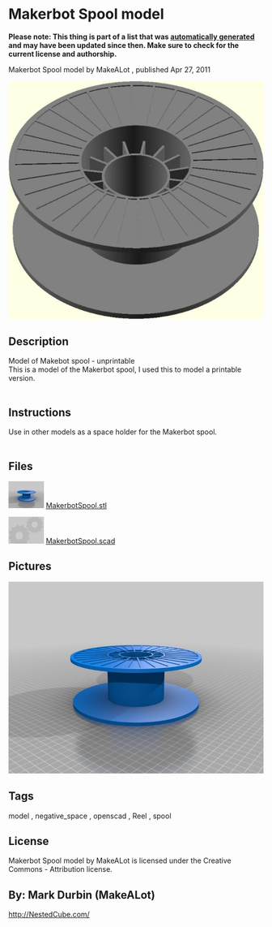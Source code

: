 Makerbot Spool model
===============
**Please note: This thing is part of a list that was [automatically generated](https://github.com/carlosgs/export-things) and may have been updated since then. Make sure to check for the current license and authorship.**  

Makerbot Spool model  by MakeALot , published Apr 27, 2011

![Image](img/MakerbotSpool_display_large_display_large.jpg)

Description
--------
Model of Makebot spool - unprintable<br />
This is a model of the Makerbot spool,  I used this to model a printable version.<br />
<br />

Instructions
--------
Use in other models as a space holder for the Makerbot spool.<br />
<br />

Files
--------
[![Image](img/MakerbotSpool_preview_tinycard.jpg)](MakerbotSpool.stl)
 [ MakerbotSpool.stl](MakerbotSpool.stl)  

[![Image](img/Gears_preview_tinycard.jpg)](MakerbotSpool.scad)
 [ MakerbotSpool.scad](MakerbotSpool.scad)  



Pictures
--------
![Image](img/MakerbotSpool_display_large.jpg)


Tags
--------
model , negative_space , openscad , Reel , spool  

  

License
--------
Makerbot Spool model by MakeALot is licensed under the Creative Commons - Attribution license.  



By: Mark Durbin (MakeALot)
--------
<http://NestedCube.com/>